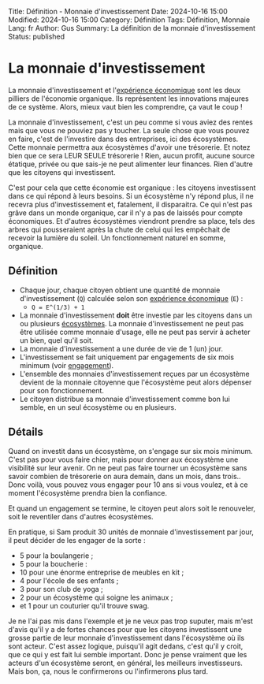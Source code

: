 Title: Définition - Monnaie d'investissement
Date: 2024-10-16 15:00
Modified: 2024-10-16 15:00
Category: Définition
Tags: Définition, Monnaie
Lang: fr
Author: Gus
Summary: La définition de la monnaie d'investissement
Status: published

# La monnaie d'investissement

La monnaie d'investissement et l'[expérience économique]({filename}/definitions/experience-economique.md) sont les deux pilliers de l'économie organique.
Ils représentent les innovations majeures de ce système.
Alors, mieux vaut bien les comprendre, ça vaut le coup !

La monnaie d'investissement, c'est un peu comme si vous aviez des rentes mais que vous ne pouviez pas y toucher.
La seule chose que vous pouvez en faire, c'est de l'investire dans des entreprises, ici des écosystèmes.
Cette monnaie permettra aux écosystèmes d'avoir une trésorerie.
Et notez bien que ce sera LEUR SEULE trésorerie !
Rien, aucun profit, aucune source étatique, privée ou que sais-je ne peut alimenter leur finances.
Rien d'autre que les citoyens qui investissent.

C'est pour cela que cette économie est organique : les citoyens investissent dans ce qui répond à leurs besoins.
Si un écosystème n'y répond plus, il ne recevra plus d'investissement et, fatalement, il disparaitra.
Ce qui n'est pas grâve dans un monde organique, car il n'y a pas de laissés pour compte économiques.
Et d'autres écosystèmes viendront prendre sa place, tels des arbres qui pousseraient après la chute de celui qui les empêchait de recevoir la lumière du soleil.
Un fonctionnement naturel en somme, organique.

## Définition

* Chaque jour, chaque citoyen obtient une quantité de monnaie d'investissement (```Q```) calculée selon son [expérience économique]({filename}/definitions/experience-economique.md) (```E```) :
    * ```Q = E^(1/3) + 1```
* La monnaie d'investissement **doit** être investie par les citoyens dans un ou plusieurs [écosystèmes]({filename}/definitions/ecosysteme.md). La monnaie d'investissement ne peut pas être utilisée comme monnaie d'usage, elle ne peut pas servir à acheter un bien, quel qu'il soit.
* La monnaie d'investissement a une durée de vie de 1 (un) jour.
* L'investissement se fait uniquement par engagements de six mois minimum (voir [engagement]({filename}/definitions/engagement.md)).
* L'ensemble des monnaies d'investissement reçues par un écosystème devient de la monnaie citoyenne que l'écosystème peut alors dépenser pour son fonctionnement.
* Le citoyen distribue sa monnaie d'investissement comme bon lui semble, en un seul écosystème ou en plusieurs.

## Détails

Quand on investit dans un écosystème, on s'engage sur six mois minimum.
C'est pas pour vous faire chier, mais pour donner aux écosystème une visibilité sur leur avenir.
On ne peut pas faire tourner un écosystème sans savoir combien de trésorerie on aura demain, dans un mois, dans trois..
Donc voilà, vous pouvez vous engager pour 10 ans si vous voulez, et à ce moment l'écosystème prendra bien la confiance.

Et quand un engagement se termine, le citoyen peut alors soit le renouveler, soit le reventiler dans d'autres écosystèmes.

En pratique, si Sam produit 30 unités de monnaie d'investissement par jour, il peut décider de les engager de la sorte :

* 5 pour la boulangerie ;
* 5 pour la boucherie :
* 10 pour une énorme entreprise de meubles en kit ;
* 4 pour l'école de ses enfants ;
* 3 pour son club de yoga ;
* 2 pour un écosystème qui soigne les animaux ;
* et 1 pour un couturier qu'il trouve swag.

Je ne l'ai pas mis dans l'exemple et je ne veux pas trop suputer, mais m'est d'avis qu'il y a de fortes chances pour que les citoyens investissent une grosse partie de leur monnaie d'investissement dans l'écosystème où ils sont acteur.
C'est assez logique, puisqu'il agit dedans, c'est qu'il y croit, que ce qui y est fait lui semble important.
Donc je pense vraiment que les acteurs d'un écosystème seront, en général, les meilleurs investisseurs.
Mais bon, ça, nous le confirmerons ou l'infirmerons plus tard.
